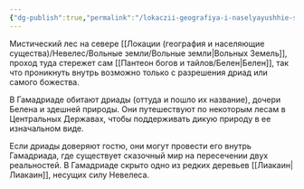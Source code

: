 ```yaml
---
{"dg-publish":true,"permalink":"/lokaczii-geografiya-i-naselyayushhie-sushhestva/neveles/volnye-zemli/gamadriad/","dgPassFrontmatter":true}
---
```


Мистический лес на севере [[Локации (география и населяющие существа)/Невелес/Вольные земли/Вольные земли\|Вольных Земель]], проход туда стережет сам [[Пантеон богов и тайлов/Белен\|Белен]], так что проникнуть внутрь возможно только с разрешения дриад или самого божества.

В Гамадриаде обитают дриады (оттуда и пошло их название), дочери Белена и здешней природы. Они путешествуют по некоторым лесам в Центральных Державах, чтобы поддерживать дикую природу в ее изначальном виде.

Если дриады доверяют гостю, они могут провести его внутрь Гамадриада, где существует сказочный мир на пересечении двух реальностей. В Гамадриаде скрыто одно из редких деревьев [[Лиакаин\|Лиакаин]], несущих силу Невелеса.